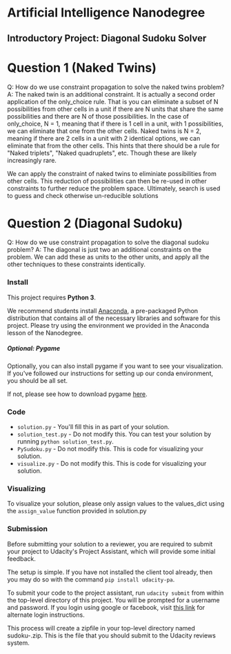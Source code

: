# Artificial Intelligence Nanodegree
## Introductory Project: Diagonal Sudoku Solver

# Question 1 (Naked Twins)
Q: How do we use constraint propagation to solve the naked twins problem?  
A: The naked twin is an additional constraint.
It is actually a second order application of the only_choice rule.
That is you can eliminate a subset of N possibilities from other cells in a unit if there are N units that share the same possibilities and there are N of those possibilities.
In the case of only_choice, N = 1, meaning that if there is 1 cell in a unit, with 1 possibilities, we can eliminate that one from the other cells.
Naked twins is N = 2, meaning if there are 2 cells in a unit with 2 identical options, we can eliminate that from the other cells.
This hints that there should be a rule for "Naked triplets", "Naked quadruplets", etc. Though these are likely increasingly rare.

We can apply the constraint of naked twins to eliminiate possibilities from other cells. This reduction of possibilities can then be re-used in other constraints
to further reduce the problem space. Ultimately, search is used to guess and check otherwise un-reducible solutions
# Question 2 (Diagonal Sudoku)
Q: How do we use constraint propagation to solve the diagonal sudoku problem?
A: The diagonal is just two an additional constraints on the problem.
We can add these as units to the other units, and apply all the other techniques to these constraints identically.

### Install

This project requires **Python 3**.

We recommend students install [Anaconda](https://www.continuum.io/downloads), a pre-packaged Python distribution that contains all of the necessary libraries and software for this project. 
Please try using the environment we provided in the Anaconda lesson of the Nanodegree.

##### Optional: Pygame

Optionally, you can also install pygame if you want to see your visualization. If you've followed our instructions for setting up our conda environment, you should be all set.

If not, please see how to download pygame [here](http://www.pygame.org/download.shtml).

### Code

* `solution.py` - You'll fill this in as part of your solution.
* `solution_test.py` - Do not modify this. You can test your solution by running `python solution_test.py`.
* `PySudoku.py` - Do not modify this. This is code for visualizing your solution.
* `visualize.py` - Do not modify this. This is code for visualizing your solution.

### Visualizing

To visualize your solution, please only assign values to the values_dict using the `assign_value` function provided in solution.py

### Submission
Before submitting your solution to a reviewer, you are required to submit your project to Udacity's Project Assistant, which will provide some initial feedback.  

The setup is simple.  If you have not installed the client tool already, then you may do so with the command `pip install udacity-pa`.  

To submit your code to the project assistant, run `udacity submit` from within the top-level directory of this project.  You will be prompted for a username and password.  If you login using google or facebook, visit [this link](https://project-assistant.udacity.com/auth_tokens/jwt_login) for alternate login instructions.

This process will create a zipfile in your top-level directory named sudoku-<id>.zip.  This is the file that you should submit to the Udacity reviews system.

